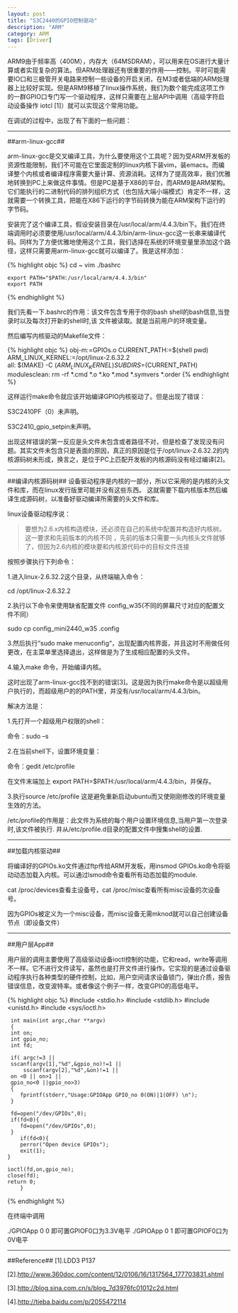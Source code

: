 ```yaml
---
layout: post
title: "S3C2440的GPIO控制驱动"
description: "ARM"
category: ARM
tags: [Driver]
---
```



ARM9由于频率高（400M），内存大（64MSDRAM），可以用来在OS进行大量计算或者实现复杂的算法。但ARM处理器还有很重要的作用——控制。平时可能需要IO口和三极管开关电路来控制一些设备的开启关闭，在M3或者低端的ARM处理器上比较好实现。但是ARM9移植了linux操作系统，我们为数个能完成这项工作的一群GPIO口专门写一个驱动程序，这样只需要在上层API中调用（高级字符启动设备操作 iotcl [1]）就可以实现这个常用功能。

在调试的过程中，出现了有下面的一些问题：

--------------
##arm-linux-gcc##

arm-linux-gcc是交叉编译工具，为什么要使用这个工具呢？因为受ARM开发板的资源性能限制，我们不可能在它里面定制的linux内核下装vim，装emacs。而编译整个内核或者编译程序需要大量计算、资源消耗。这样为了提高效率，我们优雅地转换到PC上来做这件事情。但是PC是基于X86的平台，而ARM9是ARM架构。它们能执行的二进制代码的排列组织方式（也包括大端小端模式）肯定不一样，这就需要一个转换工具，把能在X86下运行的字节码转换为能在ARM架构下运行的字节码。

安装完了这个编译工具，假设安装目录在/usr/local/arm/4.4.3/bin下。我们在终端调用时必须要使用/usr/local/arm/4.4.3/bin/arm-linux-gcc这一长串来编译代码。同样为了方便优雅地使用这个工具，我们选择在系统的环境变量里添加这个路径，这样只需要用arm-linux-gcc就可以编译了。我是这样添加：

{% highlight objc %}
    cd ~
    vim ./bashrc
  
    export PATH="$PATH:/usr/local/arm/4.4.3/bin"
    export PATH
{% endhighlight %}

我们先看一下.bashrc的作用：该文件包含专用于你的bash shell的bash信息,当登录时以及每次打开新的shell时,该
文件被读取。就是当前用户的环境变量。

然后编写内核驱动的Makefile文件：

{% highlight objc %}
    obj-m:=GPIOs.o
    CURRENT_PATH:=$(shell pwd)
    ARM_LINUX_KERNEL:=/opt/linux-2.6.32.2  
    all:
	    $(MAKE) -C $(ARM_LINUX_KERNEL) SUBDIRS=$(CURRENT_PATH)
    modulesclean:
	    rm -rf *.cmd *.o *.ko *.mod *.symvers *.order
{% endhighlight %}

这样运行make命令就应该开始编译GPIO内核驱动了。但是出现了错误：

S3C2410PF（0）未声明。

S3C2410_gpio_setpin未声明。

出现这样错误的第一反应是头文件未包含或者路径不对，但是检查了发现没有问题。其实文件未包含只是表面的原因，真正的原因是位于/opt/linux-2.6.32.2的内核源码树未形成，换言之，是位于PC上匹配开发板的内核源码没有经过编译[2]。

--------------------
##编译内核源码树##
设备驱动程序是内核的一部分，所以它采用的是内核的头文件和库，而在linux发行版里可能并没有这些东西。
这就需要下载内核版本然后编译生成源码树，以准备好驱动编译所需要的头文件和库。

linux设备驱动程序说：

> 要想为2.6.x内核构造模块，还必须在自己的系统中配置并构造好内核树。这一要求和先前版本的内核不同
，先前的版本只需要一头内核头文件就够了，但因为2.6内核的模块要和内核源代码中的目标文件连接

按照步骤执行下列命令：

1.进入linux-2.6.32.2这个目录，从终端输入命令：

cd  /opt/linux-2.6.32.2 

2.执行以下命令来使用缺省配置文件 config_w35(不同的屏幕尺寸对应的配置文件不同）

 sudo cp config_mini2440_w35 .config  

3.然后执行“sudo make menuconfig“，出现配置内核界面，并且这时不用做任何更改，在主菜单里选择<Exit>退出，这样做是为了生成相应配置的头文件。

4.输入make 命令，开始编译内核。

这时出现了arm-linux-gcc找不到的错误[3]。这是因为执行make命令是以超级用户执行的，而超级用户的的PATH里，并没有/usr/local/arm/4.4.3/bin。



解决方法是：

1.先打开一个超级用户权限的shell：

命令：sudo –s

2.在当前shell下，设置环境变量：

 命令：gedit /etc/profile

在文件末端加上 export PATH=$PATH:/usr/local/arm/4.4.3/bin，并保存。

3.执行source /etc/profile    这是避免重新启动ubuntu而又使刚刚修改的环境变量生效的方法。

/etc/profile的作用是：此文件为系统的每个用户设置环境信息,当用户第一次登录时,该文件被执行.
并从/etc/profile.d目录的配置文件中搜集shell的设置.

------------------------
##加载内核驱动##

将编译好的GPIOs.ko文件通过ftp传给ARM开发板，用insmod GPIOs.ko命令将驱动动态加载入内核。可以通过lsmod命令查看所有动态加载的module.

cat /proc/devices查看主设备号，cat /proc/misc查看所有misc设备的次设备号。

因为GPIOs被定义为一个misc设备，而misc设备无需mknod就可以自己创建设备节点（即设备文件）

-------------------------
##用户层App##

用户层的调用主要使用了高级驱动设备ioctl控制的功能，它和read，write等调用不一样。它不进行文件读写，虽然也是打开文件进行操作。它实现的是通过设备驱动程序执行各种类型的硬件控制，比如，用户空间请求设备锁门，弹出介质，报告错误信息，改变波特率。或者像这个例子一样，改变GPIO的高低电平。


{% highlight objc %}
    #include <stdio.h>
    #include <stdlib.h>
    #include <unistd.h>
    #include <sys/ioctl.h>

     int main(int argc,char **argv)
     {
     int on;
     int gpio_no;
     int fd;
	
     if( argc!=3 || 
	 sscanf(argv[1],"%d",&gpio_no)!=1 ||
         sscanf(argv[2],"%d",&on)!=1 ||
	 on <0 || on>1 ||
	 gpio_no<0 ||gpio_no>3)
	 {
		fprintf(stderr,"Usage:GPIOApp GPIO_no 0(ON)|1(OFF) \n");
	 }
    
	 fd=open("/dev/GPIOs",0);
	 if(fd<0){
		fd=open("/dev/GPIOs",0);
	 }
        if(fd<0){
		perror("Open device GPIOs");
		exit(1);
	}

	ioctl(fd,on,gpio_no);
	close(fd);
	return 0;
        }
        
{% endhighlight %}

在终端中调用

./GPIOApp 0 0 即可置GPIOF0口为3.3V电平
./GPIOApp 0 1 即可置GPIOF0口为0V电平


---------------
##Reference##
[1].LDD3 P137

[2].http://www.360doc.com/content/12/0106/16/1317564_177703831.shtml

[3].http://blog.sina.com.cn/s/blog_7d3976fc01012c2d.html

[4].http://tieba.baidu.com/p/2055472114
